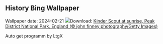 ## History Bing Wallpaper
Wallpaper date: 2024-02-21
![](https://www.bing.com/th?id=OHR.PeakDistrictNP_EN-CA0602730401_UHD.jpg&w=1000)Download: [Kinder Scout at sunrise, Peak District National Park, England (© john finney photography/Getty Images)](https://www.bing.com/th?id=OHR.PeakDistrictNP_EN-CA0602730401_UHD.jpg)

Auto get programm by LtgX
